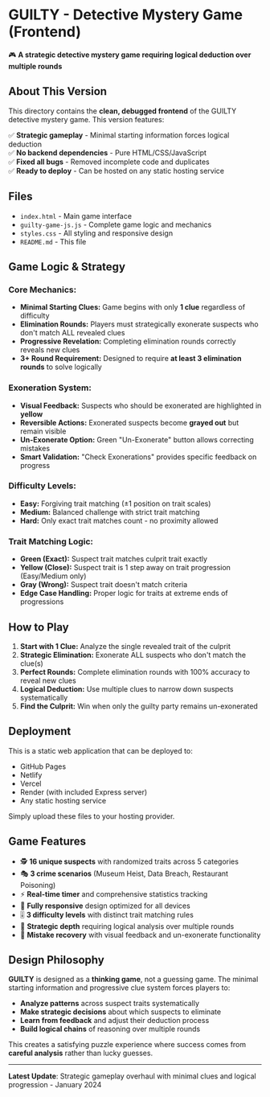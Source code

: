 # GUILTY - Detective Mystery Game (Frontend)

🎮 **A strategic detective mystery game requiring logical deduction over multiple rounds**

## About This Version

This directory contains the **clean, debugged frontend** of the GUILTY detective mystery game. This version features:

✅ **Strategic gameplay** - Minimal starting information forces logical deduction  
✅ **No backend dependencies** - Pure HTML/CSS/JavaScript  
✅ **Fixed all bugs** - Removed incomplete code and duplicates  
✅ **Ready to deploy** - Can be hosted on any static hosting service  

## Files

- `index.html` - Main game interface
- `guilty-game-js.js` - Complete game logic and mechanics  
- `styles.css` - All styling and responsive design
- `README.md` - This file

## Game Logic & Strategy

### **Core Mechanics:**
- **Minimal Starting Clues:** Game begins with only **1 clue** regardless of difficulty
- **Elimination Rounds:** Players must strategically exonerate suspects who don't match ALL revealed clues
- **Progressive Revelation:** Completing elimination rounds correctly reveals new clues
- **3+ Round Requirement:** Designed to require **at least 3 elimination rounds** to solve logically

### **Exoneration System:**
- **Visual Feedback:** Suspects who should be exonerated are highlighted in **yellow**
- **Reversible Actions:** Exonerated suspects become **grayed out** but remain visible
- **Un-Exonerate Option:** Green "Un-Exonerate" button allows correcting mistakes
- **Smart Validation:** "Check Exonerations" provides specific feedback on progress

### **Difficulty Levels:**
- **Easy:** Forgiving trait matching (±1 position on trait scales)
- **Medium:** Balanced challenge with strict trait matching  
- **Hard:** Only exact trait matches count - no proximity allowed

### **Trait Matching Logic:**
- **Green (Exact):** Suspect trait matches culprit trait exactly
- **Yellow (Close):** Suspect trait is 1 step away on trait progression (Easy/Medium only)
- **Gray (Wrong):** Suspect trait doesn't match criteria
- **Edge Case Handling:** Proper logic for traits at extreme ends of progressions

## How to Play

1. **Start with 1 Clue:** Analyze the single revealed trait of the culprit
2. **Strategic Elimination:** Exonerate ALL suspects who don't match the clue(s)
3. **Perfect Rounds:** Complete elimination rounds with 100% accuracy to reveal new clues
4. **Logical Deduction:** Use multiple clues to narrow down suspects systematically
5. **Find the Culprit:** Win when only the guilty party remains un-exonerated

## Deployment

This is a static web application that can be deployed to:
- GitHub Pages
- Netlify  
- Vercel
- Render (with included Express server)
- Any static hosting service

Simply upload these files to your hosting provider.

## Game Features

- 🕵️ **16 unique suspects** with randomized traits across 5 categories
- 🎭 **3 crime scenarios** (Museum Heist, Data Breach, Restaurant Poisoning)  
- ⚡ **Real-time timer** and comprehensive statistics tracking
- 📱 **Fully responsive** design optimized for all devices
- 🎚️ **3 difficulty levels** with distinct trait matching rules
- 🧠 **Strategic depth** requiring logical analysis over multiple rounds
- 🔄 **Mistake recovery** with visual feedback and un-exonerate functionality

## Design Philosophy

**GUILTY** is designed as a **thinking game**, not a guessing game. The minimal starting information and progressive clue system forces players to:

- **Analyze patterns** across suspect traits systematically
- **Make strategic decisions** about which suspects to eliminate
- **Learn from feedback** and adjust their deduction process
- **Build logical chains** of reasoning over multiple rounds

This creates a satisfying puzzle experience where success comes from **careful analysis** rather than lucky guesses.

---

**Latest Update**: Strategic gameplay overhaul with minimal clues and logical progression - January 2024 